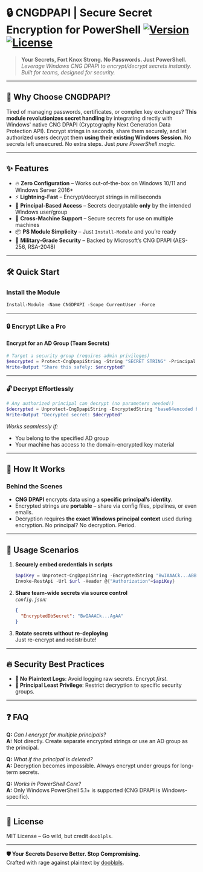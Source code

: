 # 🔒 CNGDPAPI | Secure Secret Encryption for PowerShell [![Version](https://img.shields.io/badge/version-1.0.0-blue.svg)](https://github.com/dooblpls/CNGDPAPI) [![License](https://img.shields.io/badge/license-MIT-green.svg)](https://opensource.org/licenses/MIT)

> **Your Secrets, Fort Knox Strong. No Passwords. Just PowerShell.**  
> *Leverage Windows CNG DPAPI to encrypt/decrypt secrets instantly. Built for teams, designed for security.*

---

## 🚀 Why Choose CNGDPAPI?

Tired of managing passwords, certificates, or complex key exchanges? **This module revolutionizes secret handling** by integrating directly with Windows' native CNG DPAPI (Cryptography Next Generation Data Protection API). Encrypt strings in seconds, share them securely, and let authorized users decrypt them **using their existing Windows Session**. No secrets left unsecured. No extra steps. Just *pure PowerShell magic*.

---

## ✨ Features

- 🔥 **Zero Configuration** – Works out-of-the-box on Windows 10/11 and Windows Server 2016+
- ⚡ **Lightning-Fast** – Encrypt/decrypt strings in milliseconds
- 🔗 **Principal-Based Access** – Secrets decryptable **only** by the intended Windows user/group
- 🔄 **Cross-Machine Support** – Secure secrets for use on multiple machines
- 📦 **PS Module Simplicity** – Just `Install-Module` and you’re ready
- 🔐 **Military-Grade Security** – Backed by Microsoft’s CNG DPAPI (AES-256, RSA-2048)

---

## 🛠️ Quick Start

### Install the Module
```powershell
Install-Module -Name CNGDPAPI -Scope CurrentUser -Force
```

---

### 🔒 Encrypt Like a Pro

#### **Encrypt for an AD Group** (Team Secrets)
```powershell
# Target a security group (requires admin privileges)
$encrypted = Protect-CngDpapiString -String "SECRET STRING" -Principal "DOMAIN\ADGroup"
Write-Output "Share this safely: $encrypted"
```

---

### 🔓 Decrypt Effortlessly

```powershell
# Any authorized principal can decrypt (no parameters needed!)
$decrypted = Unprotect-CngDpapiString -EncryptedString "base64encoded blob"
Write-Output "Decrypted secret: $decrypted"
```
*Works seamlessly if:*
- You belong to the specified AD group
- Your machine has access to the domain-encrypted key material

---

## 🧠 How It Works

### Behind the Scenes
- **CNG DPAPI** encrypts data using a **specific principal’s identity**.
- Encrypted strings are **portable** – share via config files, pipelines, or even emails.
- Decryption requires **the exact Windows principal context** used during encryption. No principal? No decryption. Period.

---

## 🎯 Usage Scenarios

1. **Securely embed credentials in scripts**  
   ```powershell
   $apiKey = Unprotect-CngDpapiString -EncryptedString "BwIAAACk...ABBAAB"
   Invoke-RestApi -Url $url -Header @{"Authorization"=$apiKey}
   ```

2. **Share team-wide secrets via source control**  
   *`config.json`:*
   ```json
   {
     "EncryptedDbSecret": "BwIAAACk...AgAA"
   }
   ```

3. **Rotate secrets without re-deploying**  
   Just re-encrypt and redistribute!

---

## 🔥 Security Best Practices

- **🚫 No Plaintext Logs**: Avoid logging raw secrets. Encrypt *first*.
- **👮 Principal Least Privilege**: Restrict decryption to specific security groups.


---

## ❓ FAQ

**Q:** *Can I encrypt for multiple principals?*  
**A:** Not directly. Create separate encrypted strings or use an AD group as the principal.

**Q:** *What if the principal is deleted?*  
**A:** Decryption becomes impossible. Always encrypt under groups for long-term secrets.

**Q:** *Works in PowerShell Core?*  
**A:** Only Windows PowerShell 5.1+ is supported (CNG DPAPI is Windows-specific).

---

## 📜 License

MIT License – Go wild, but credit `dooblpls`.

---

**🛡️ Your Secrets Deserve Better. Stop Compromising.**  
Crafted with rage against plaintext by [dooblpls](https://github.com/dooblpls).  